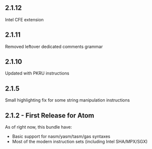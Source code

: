 ## 2.1.12
Intel CFE extension

## 2.1.11
Removed leftover dedicated comments grammar

## 2.1.10
Updated with PKRU instructions

## 2.1.5
Small highlighting fix for some string manipulation instructions

## 2.1.2 - First Release for Atom
As of right now, this bundle have:
* Basic support for nasm/yasm/tasm/gas syntaxes
* Most of the modern instruction sets (including Intel SHA/MPX/SGX)
